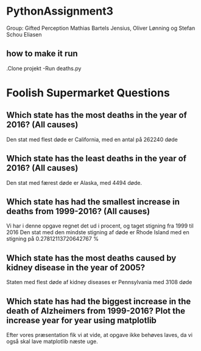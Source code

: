 # PythonAssignment3
Group: Gifted Perception
Mathias Bartels Jensius, Oliver Lønning og Stefan Schou Eliasen

## how to make it run

.Clone projekt
-Run deaths.py

# Foolish Supermarket Questions

## Which state has the most deaths in the year of 2016? (All causes)
Den stat med flest døde er California, med en antal på 262240 døde

## Which state has the least deaths in the year of 2016? (All causes)
Den stat med færest døde er Alaska, med 4494 døde.

## Which state has had the smallest increase in deaths from 1999-2016? (All causes)
Vi har i denne opgave regnet det ud i procent, og taget stigning fra 1999 til 2016
Den stat med den mindste stigning af døde er Rhode Island med en stigning på 0.27812113720642767 %

## Which state has the most deaths caused by kidney disease in the year of 2005?
Staten med flest døde af kidney diseases er Pennsylvania med 3108 døde

## Which state has had the biggest increase in the death of Alzheimers from 1999-2016? Plot the increase year for year using matplotlib
Efter vores præsentation fik vi at vide, at opgave ikke behøves laves, da vi også skal lave matplotlib næste uge.

